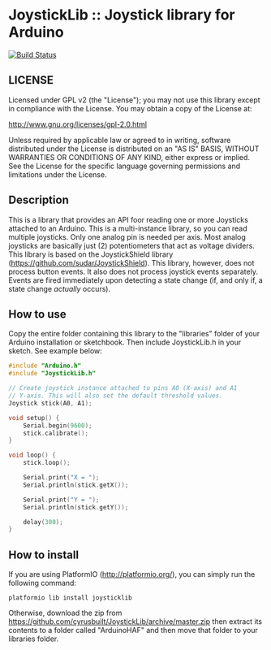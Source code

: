 # JoystickLib :: Joystick library for Arduino

[![Build Status](https://github.com/cyrusbuilt/JoystickLib/actions/workflows/ci.yml/badge.svg)](https://github.com/cyrusbuilt/JoystickLib/actions?query=workflow%3APlatformIO)

## LICENSE

Licensed under GPL v2 (the "License"); you may not use this library except
in compliance with the License.  You may obtain a copy of the License at:

http://www.gnu.org/licenses/gpl-2.0.html

Unless required by applicable law or agreed to in writing, software
distributed under the License is distributed on an "AS IS" BASIS,
WITHOUT WARRANTIES OR CONDITIONS OF ANY KIND, either express or implied.
See the License for the specific language governing permissions and
limitations under the License.

## Description

This is a library that provides an API foor reading one or more Joysticks
attached to an Arduino. This is a multi-instance library, so you can read
multiple joysticks. Only one analog pin is needed per axis. Most analog
joysticks are basically just (2) potentiometers that act as voltage dividers.
This library is based on the JoystickShield library (https://github.com/sudar/JoystickShield).
This library, however, does not process button events. It also does not
process joystick events separately. Events are fired immediately upon
detecting a state change (if, and only if, a state change *actually*
occurs).

## How to use

Copy the entire folder containing this library to the "libraries" folder
of your Arduino installation or sketchbook. Then include JoystickLib.h in
your sketch. See example below:
```cpp
#include "Arduino.h"
#include "JoystickLib.h"

// Create joystick instance attached to pins A0 (X-axis) and A1
// Y-axis. This will also set the default threshold values.
Joystick stick(A0, A1);

void setup() {
	Serial.begin(9600);
	stick.calibrate();
}

void loop() {
	stick.loop();

	Serial.print("X = ");
	Serial.println(stick.getX());

	Serial.print("Y = ");
	Serial.println(stick.getY());

	delay(300);
}
```

## How to install

If you are using PlatformIO (http://platformio.org/), you can simply run the following command:
```
platformio lib install joysticklib
```

Otherwise, download the zip from https://github.com/cyrusbuilt/JoystickLib/archive/master.zip then extract its contents to a folder called "ArduinoHAF" and then move that folder to your libraries folder.
